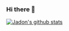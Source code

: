 ### Hi there 👋

<!--
**jadonwolffs/jadonwolffs** is a ✨ _special_ ✨ repository because its `README.md` (this file) appears on your GitHub profile.
-->

[![Jadon's github stats](https://github-readme-stats.vercel.app/api?username=jadonwolffs)](https://github.com/jadonwolffs)

